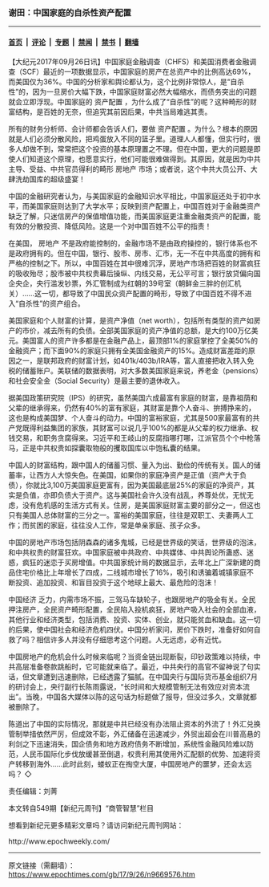 ### 谢田：中国家庭的自杀性资产配置

---

#### [首页](../../../..?n9669576) &nbsp;|&nbsp; [评论](../../../../../epoch-comment?n9669576) &nbsp;|&nbsp; [专题](../../../../../epoch-special?n9669576) &nbsp;|&nbsp; [禁闻](../../../../../epoch-news?n9669576) &nbsp;|&nbsp; [禁书](../../../../../books?n9669576) &nbsp;|&nbsp; [翻墙](https://github.com/gfw-breaker/nogfw/blob/master/README.md?n9669576)


<div class="post_content" id="artbody" itemprop="articleBody">
 <!-- article content begin -->
 <p>
  【大纪元2017年09月26日讯】中国家庭金融调查（CHFS）和美国消费者金融调查（SCF）最近的一项数据显示，中国家庭的房产在总资产中的比例高达69%，而美国仅为36%。中国的分析家和舆论都认为，这个比例非常惊人，是“自杀性”的，因为一旦房价大幅下跌，中国家庭财富必然大幅缩水，而债务突出的问题就会立即浮现。中国家庭的
  <ok href="https://www.epochtimes.com/gb/tag/%E8%B5%84%E4%BA%A7%E9%85%8D%E7%BD%AE.html">
   资产配置
  </ok>
  ，为什么成了“自杀性”的呢？这种畸形的财富结构，是百姓的无奈，但追究其前因后果，中共当局难逃其责。
 </p>
 <p>
  所有的财务分析师、会计师都会告诉人们，要做
  <ok href="https://www.epochtimes.com/gb/tag/%E8%B5%84%E4%BA%A7%E9%85%8D%E7%BD%AE.html">
   资产配置
  </ok>
  。为什么？根本的原因就是人们必须分散风险，把鸡蛋放入不同的篮子里。道理人人都懂，但实行时，很多人却做不到，常常把这个投资的基本原理置之不理。但在中国，更大的问题是即使人们知道这个原理，也愿意实行，他们可能很难做得到。其原因，就是因为中共主导、受益、中共官员得利的畸形
  <ok href="https://www.epochtimes.com/gb/tag/%E6%88%BF%E5%9C%B0%E4%BA%A7.html">
   房地产
  </ok>
  市场；或者说，这个中共大员公开、大肆洗劫国库的超级盛宴！
 </p>
 <p>
  中国的金融研究者认为，与美国家庭的金融知识水平相比，中国家庭还处于初中水平，而美国家庭则达到了大学水平；反映到资产配置上，中国百姓对于金融类资产缺乏了解，只迷信房产的保值增值功能，而美国家庭更注重金融类资产的配置，能有效的分散投资、降低风险。这是一个对中国百姓不公平的指责！
 </p>
 <p>
  在美国，
  <ok href="https://www.epochtimes.com/gb/tag/%E6%88%BF%E5%9C%B0%E4%BA%A7.html">
   房地产
  </ok>
  不是政府能控制的，金融市场不是由政府操控的，银行体系也不是政府拥有的。但在中国，银行、股市、房市、汇市，无一不在中共高度的拥有和严格的控制之下。所以，中国百姓在其中很难沉浮，房地产市场把百姓的财富疯狂的吸收殆尽；股市被中共权贵幕后操纵、内线交易，无公平可言；银行放贷偏向国企央企，央行滥发钞票，外汇管制成为红朝的39号室（朝鲜金三胖的创汇机关）……这一切，都导致了中国民众资产配置的畸形，导致了中国百姓不得不进入“自杀性”的资产组合。
 </p>
 <p>
  美国家庭和个人财富的计算，是资产净值（net worth），包括所有类型的资产如房产的市价，减去所有的负债。全部美国家庭的资产净值的总额，是大约100万亿美元。美国富人的资产许多都是在金融产品上，最顶部1%的家庭掌控了全美50%的金融资产；而下面90%的家庭只拥有全美国金融资产的15%。造成财富差距的原因之一，是联邦政府的财富计划，如401k/403b/IRA等，富人直接把收入转入免税的储蓄账户。美联储的数据表明，对大多数美国家庭来说，养老金（pensions）和社会安全金（Social Security）是最主要的退休收入。
 </p>
 <p>
  据美国政策研究院（IPS）的研究，虽然美国六成最富有家庭的财富，是靠祖荫和父辈的继承得来，仍然有40%的富有家庭，其财富是靠个人奋斗、拚搏挣来的，这也是构成美国梦、个人奋斗的动力。中国的富裕家庭，尤其是500家最富有的共产党既得利益集团的家族，其财富可以说几乎100%的都是从父辈的权力继承、权钱交易，和职务贪腐得来。习近平和王岐山的反腐指哪打哪，江派官员个个中枪落马，正是中共权贵如探囊取物般的攫取国库以中饱私囊的结果。
 </p>
 <p>
  中国人的财富结构，跟中国人的储蓄习惯、量入为出、勤俭的传统有关。国人的储蓄率，让西方人大惊失色。在美国，如果你的家庭净资产是正值（资产大于负债），你就比3,100万美国家庭更富有，因为美国最底层25%的家庭的净资产，其实是负值，亦即负债大于资产。这与美国社会许久没有战乱，养尊处优，无忧无虑，没有危机感的生活方式有关。住房，是美国家庭财富主要的部分之一，但这也只有美国人总体财富的三分之一。富裕的美国家庭，往往是双职工、夫妻两人工作；而贫困的家庭，往往没人工作，常是单亲家庭、孩子众多。
 </p>
 <p>
  中国的房地产市场包括阴森森的诸多鬼城，已经是世界级的笑话，世界级的泡沫，和中共权贵的财富狂欢。中国家庭被中共政府、中共媒体、中共舆论所蛊惑、迷惑，疯狂的迷恋于买房增值。中共国家统计局的数据显示，去年北上广深新建的商品住宅价格比上年增长了四成，二线城市增长了16%，吸引和诱骗着城镇家庭不断投资、追加投资、和盲目投资于这个地球上最大、最危险的泡沫！
 </p>
 <p>
  <ok href="https://www.epochtimes.com/gb/tag/%E4%B8%AD%E5%9B%BD%E7%BB%8F%E6%B5%8E.html">
   中国经济
  </ok>
  乏力，内需市场不振，三驾马车缺轮子，也跟房地产的吸金有关。全民押注房产，全民资产畸形配置，全民陷入投机疯狂，房地产吸入社会的全部血液，其他行业和经济类型，包括消费、投资、实体、创业，就只能贫血和缺血。这一切的后果，使中国社会和经济危机四伏。中国分析家问，房价下跌时，准备好如何自救了吗？相信许多人并没有仔细思考这个问题。人无远虑，必有近忧。
 </p>
 <p>
  中国房地产的危机会什么时候来临呢？当资金链出现断裂，印钞政策难以持续，中共高层准备卷款跳船时，它可能就来临了。最近，中共央行的高官不留神说了句实话，但文章遭到迅速删除，已经透露了猫腻。在中国央行与国际货币基金组织7月的研讨会上，央行副行长陈雨露说，“长时间和大规模管制无法有效应对资本流出”。当晚，中国各大媒体以陈的这句话为标题做了报导，但没过多久，文章就都被删除了。
 </p>
 <p>
  陈道出了中国的实际情况，那就是中共已经没有办法阻止资本的外流了！外汇兑换管制举措依然严厉，但成效不彰，外汇储备在迅速减少，外贸出超会在川普高悬的利剑之下迅速消失，国企债务和地方政府债务不断增加，系统性金融风险难以防范，人民币国际化步伐放缓甚至倒退，权贵利用其使用外汇配额的优势、加速将资产转移到海外……此时此刻，蝼蚁正在掏空大厦，中国房地产的噩梦，还会太远吗？ ◇
 </p>
 <p>
  责任编辑：刘菁
 </p>
 <p>
  本文转自549期【新纪元周刊】“商管智慧”栏目
 </p>
 <p>
  想看到新纪元更多精彩文章吗？请访问新纪元周刊网站：
 </p>
 <p>
  <ok href="http://www.epochweekly.com/">
   http://www.epochweekly.com/
  </ok>
 </p>
 <!-- article content end -->
 <div id="below_article_ad">
 </div>
</div>


---

原文链接（需翻墙）：https://www.epochtimes.com/gb/17/9/26/n9669576.htm